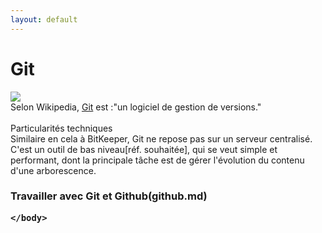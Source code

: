 ```yaml
---
layout: default
---
```

<html>
<head> 
   <title>
   Git, mode d'emploi
   </title>
</head>
<body>
<h1>Git</h1>
   <img src="https://upload.wikimedia.org/wikipedia/commons/thumb/e/e0/Git-logo.svg/200px-Git-logo.svg.png">
<br>
    Selon Wikipedia, <a href="https://fr.wikipedia.org/wiki/Git">Git</a> est :"un logiciel de gestion de versions."
<br>
<br>
   Particularités techniques
<br>   
   Similaire en cela à BitKeeper, Git ne repose pas sur un serveur centralisé. 
<br> 
   C'est un outil de bas niveau[réf. souhaitée], qui se veut simple et performant, dont la principale tâche est de gérer l'évolution du contenu d'une arborescence.
<br>   
   <h3> Travailler avec Git et Github(github.md)  
    
    </body>
    

</html>
